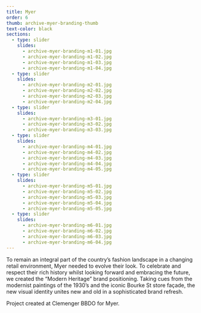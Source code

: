 ```yaml
---
title: Myer
order: 6
thumb: archive-myer-branding-thumb
text-color: black
sections:
  - type: slider
    slides:
      - archive-myer-branding-m1-01.jpg
      - archive-myer-branding-m1-02.jpg
      - archive-myer-branding-m1-03.jpg
      - archive-myer-branding-m1-04.jpg
  - type: slider
    slides:
      - archive-myer-branding-m2-01.jpg
      - archive-myer-branding-m2-02.jpg
      - archive-myer-branding-m2-03.jpg
      - archive-myer-branding-m2-04.jpg
  - type: slider
    slides:
      - archive-myer-branding-m3-01.jpg
      - archive-myer-branding-m3-02.jpg
      - archive-myer-branding-m3-03.jpg
  - type: slider
    slides:
      - archive-myer-branding-m4-01.jpg
      - archive-myer-branding-m4-02.jpg
      - archive-myer-branding-m4-03.jpg
      - archive-myer-branding-m4-04.jpg
      - archive-myer-branding-m4-05.jpg
  - type: slider
    slides:
      - archive-myer-branding-m5-01.jpg
      - archive-myer-branding-m5-02.jpg
      - archive-myer-branding-m5-03.jpg
      - archive-myer-branding-m5-04.jpg
      - archive-myer-branding-m5-05.jpg
  - type: slider
    slides:
      - archive-myer-branding-m6-01.jpg
      - archive-myer-branding-m6-02.jpg
      - archive-myer-branding-m6-03.jpg
      - archive-myer-branding-m6-04.jpg
---
```

To remain an integral part of the country’s fashion landscape in a changing retail environment,
Myer needed to evolve their look. To celebrate and respect their rich history whilst looking
forward and embracing the future, we created the “Modern Heritage” brand positioning. Taking
cues from the modernist paintings of the 1930’s and the iconic Bourke St store façade, the new
visual identity unites new and old in a sophisticated brand refresh.

Project created at Clemenger BBDO for Myer.
